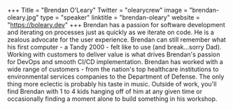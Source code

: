 +++
Title = "Brendan O'Leary"
Twitter = "olearycrew"
image = "brendan-oleary.jpg"
type = "speaker"
linktitle = "brendan-oleary"
website = "https://boleary.dev"
+++
Brendan has a passion for software development and iterating on processes just as quickly as we iterate on code.  He is a zealous advocate for the user experience. Brendan can still remember what his first computer - a Tandy 2000 - felt like to use (and break...sorry Dad). Working with customers to deliver value is what drives Brendan's passion for DevOps and smooth CI/CD implementation.  Brendan has worked with a wide range of customers - from the nation's top healthcare institutions to environmental services companies to the Department of Defense.  The only thing more eclectic is probably his taste in music.  Outside of work, you'll find Brendan with 1 to 4 kids hanging off of him at any given time or occasionally finding a moment alone to build something in his workshop.
